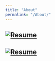 ```yaml
---
title: "About"
permalink: "/About/"
---
```



## [![Resume](https://github.com/SeokLeeUS/seokleeus.github.io/raw/master/_images/_Resume/Resume_Seok_Lee.jpg)](https://nbviewer.jupyter.org/github/SeokLeeUS/seokleeus.github.io/blob/master/_images/Seok_Lee_Resume_in_R.pdf)

## [![Resume](https://github.com/SeokLeeUS/seokleeus.github.io/raw/master/_images/_Resume/Resume_Seok_Lee.jpg)](https://github.com/SeokLeeUS/seokleeus.github.io/raw/master/_images/Seok_Lee_Resume_in_R.pdf)
